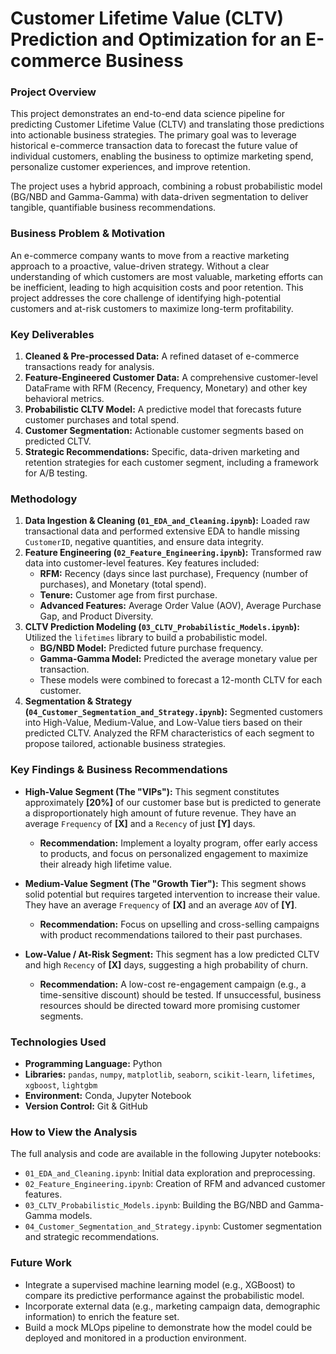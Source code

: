 # Customer Lifetime Value (CLTV) Prediction and Optimization for an E-commerce Business

### **Project Overview**

This project demonstrates an end-to-end data science pipeline for predicting Customer Lifetime Value (CLTV) and translating those predictions into actionable business strategies. The primary goal was to leverage historical e-commerce transaction data to forecast the future value of individual customers, enabling the business to optimize marketing spend, personalize customer experiences, and improve retention.

The project uses a hybrid approach, combining a robust probabilistic model (BG/NBD and Gamma-Gamma) with data-driven segmentation to deliver tangible, quantifiable business recommendations.

### **Business Problem & Motivation**

An e-commerce company wants to move from a reactive marketing approach to a proactive, value-driven strategy. Without a clear understanding of which customers are most valuable, marketing efforts can be inefficient, leading to high acquisition costs and poor retention. This project addresses the core challenge of identifying high-potential customers and at-risk customers to maximize long-term profitability.

### **Key Deliverables**

1.  **Cleaned & Pre-processed Data:** A refined dataset of e-commerce transactions ready for analysis.
2.  **Feature-Engineered Customer Data:** A comprehensive customer-level DataFrame with RFM (Recency, Frequency, Monetary) and other key behavioral metrics.
3.  **Probabilistic CLTV Model:** A predictive model that forecasts future customer purchases and total spend.
4.  **Customer Segmentation:** Actionable customer segments based on predicted CLTV.
5.  **Strategic Recommendations:** Specific, data-driven marketing and retention strategies for each customer segment, including a framework for A/B testing.

### **Methodology**

1.  **Data Ingestion & Cleaning (`01_EDA_and_Cleaning.ipynb`):** Loaded raw transactional data and performed extensive EDA to handle missing `CustomerID`, negative quantities, and ensure data integrity.
2.  **Feature Engineering (`02_Feature_Engineering.ipynb`):** Transformed raw data into customer-level features. Key features included:
    * **RFM:** Recency (days since last purchase), Frequency (number of purchases), and Monetary (total spend).
    * **Tenure:** Customer age from first purchase.
    * **Advanced Features:** Average Order Value (AOV), Average Purchase Gap, and Product Diversity.
3.  **CLTV Prediction Modeling (`03_CLTV_Probabilistic_Models.ipynb`):** Utilized the `lifetimes` library to build a probabilistic model.
    * **BG/NBD Model:** Predicted future purchase frequency.
    * **Gamma-Gamma Model:** Predicted the average monetary value per transaction.
    * These models were combined to forecast a 12-month CLTV for each customer.
4.  **Segmentation & Strategy (`04_Customer_Segmentation_and_Strategy.ipynb`):** Segmented customers into High-Value, Medium-Value, and Low-Value tiers based on their predicted CLTV. Analyzed the RFM characteristics of each segment to propose tailored, actionable business strategies.

### **Key Findings & Business Recommendations**

* **High-Value Segment (The "VIPs"):** This segment constitutes approximately **[20%]** of our customer base but is predicted to generate a disproportionately high amount of future revenue. They have an average `Frequency` of **[X]** and a `Recency` of just **[Y]** days.
    * **Recommendation:** Implement a loyalty program, offer early access to products, and focus on personalized engagement to maximize their already high lifetime value.

* **Medium-Value Segment (The "Growth Tier"):** This segment shows solid potential but requires targeted intervention to increase their value. They have an average `Frequency` of **[X]** and an average `AOV` of **[Y]**.
    * **Recommendation:** Focus on upselling and cross-selling campaigns with product recommendations tailored to their past purchases.

* **Low-Value / At-Risk Segment:** This segment has a low predicted CLTV and high `Recency` of **[X]** days, suggesting a high probability of churn.
    * **Recommendation:** A low-cost re-engagement campaign (e.g., a time-sensitive discount) should be tested. If unsuccessful, business resources should be directed toward more promising customer segments.

### **Technologies Used**

* **Programming Language:** Python
* **Libraries:** `pandas`, `numpy`, `matplotlib`, `seaborn`, `scikit-learn`, `lifetimes`, `xgboost`, `lightgbm`
* **Environment:** Conda, Jupyter Notebook
* **Version Control:** Git & GitHub

### **How to View the Analysis**

The full analysis and code are available in the following Jupyter notebooks:
* `01_EDA_and_Cleaning.ipynb`: Initial data exploration and preprocessing.
* `02_Feature_Engineering.ipynb`: Creation of RFM and advanced customer features.
* `03_CLTV_Probabilistic_Models.ipynb`: Building the BG/NBD and Gamma-Gamma models.
* `04_Customer_Segmentation_and_Strategy.ipynb`: Customer segmentation and strategic recommendations.

### **Future Work**

* Integrate a supervised machine learning model (e.g., XGBoost) to compare its predictive performance against the probabilistic model.
* Incorporate external data (e.g., marketing campaign data, demographic information) to enrich the feature set.
* Build a mock MLOps pipeline to demonstrate how the model could be deployed and monitored in a production environment.
